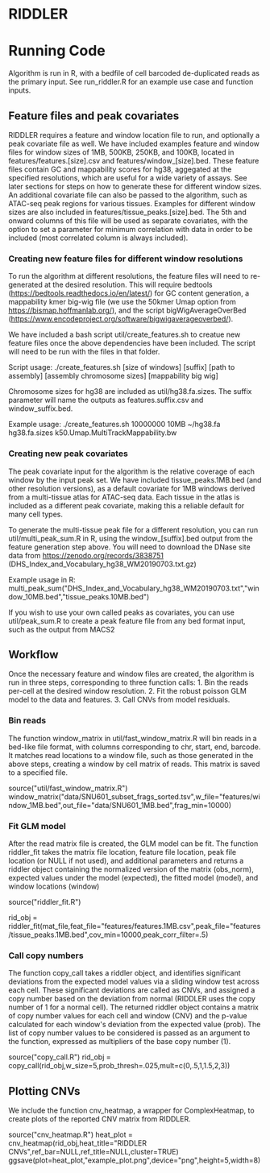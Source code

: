 # RIDDLER

# Running Code
Algorithm is run in R, with a bedfile of cell barcoded de-duplicated reads as the primary input.  See run_riddler.R for an example use case and function inputs.

## Feature files and peak covariates
RIDDLER requires a feature and window location file to run, and optionally a peak covariate file as well.  We have included examples feature and window files for window sizes of 1MB, 500KB, 250KB, and 100KB, located in features/features.[size].csv and features/window_[size].bed.  These feature files contain GC and mappability scores for hg38, aggegated at the specified resolutions, which are useful for a wide variety of assays.  See later sections for steps on how to generate these for different window sizes.
An additional covariate file can also be passed to the algorithm, such as ATAC-seq peak regions for various tissues.  Examples for different window sizes are also included in features/tissue_peaks.[size].bed. The 5th and onward columns of this file will be used as separate covariates, with the option to set a parameter for minimum correlation with data in order to be included (most correlated column is always included).

### Creating new feature files for different window resolutions
To run the algorithm at different resolutions, the feature files will need to re-generated at the desired resolution.  This will require bedtools (https://bedtools.readthedocs.io/en/latest/) for GC content generation, a mappability kmer big-wig file (we use the 50kmer Umap option from https://bismap.hoffmanlab.org/), and the script bigWigAverageOverBed (https://www.encodeproject.org/software/bigwigaverageoverbed/).

We have included a bash script util/create_features.sh to creatue new feature files once the above dependencies have been included.  The script will need to be run with the files in that folder.

Script usage:
./create_features.sh [size of windows] [suffix] [path to assembly] [assembly chromosome sizes] [mappability big wig]

Chromosome sizes for hg38 are included as util/hg38.fa.sizes.  The suffix parameter will name the outputs as features.suffix.csv and window_suffix.bed.

Example usage:
./create_features.sh 10000000 10MB ~/hg38.fa hg38.fa.sizes k50.Umap.MultiTrackMappability.bw

### Creating new peak covariates
The peak covariate input for the algorithm is the relative coverage of each window by the input peak set.  We have included tissue_peaks.1MB.bed (and other resolution versions), as a default covariate for 1MB windows derived from a multi-tissue atlas for ATAC-seq data.  Each tissue in the atlas is included as a different peak covariate, making this a reliable default for many cell types.

To generate the multi-tissue peak file for a different resolution, you can run util/multi_peak_sum.R in R, using the window_[suffix].bed output from the feature generation step above.  You will need to download the DNase site data from https://zenodo.org/records/3838751 (DHS_Index_and_Vocabulary_hg38_WM20190703.txt.gz)

Example usage in R:
multi_peak_sum("DHS_Index_and_Vocabulary_hg38_WM20190703.txt","window_10MB.bed","tissue_peaks.10MB.bed")

If you wish to use your own called peaks as covariates, you can use util/peak_sum.R to create a peak feature file from any bed format input, such as the output from MACS2

## Workflow
Once the necessary feature and window files are created, the algorithm is run in three steps, corresponding to three function calls: 1. Bin the reads per-cell at the desired window resolution. 2. Fit the robust poisson GLM model to the data and features. 3. Call CNVs from model residuals.

### Bin reads
The function window_matrix in util/fast_window_matrix.R will bin reads in a bed-like file format, with columns corresponding to chr, start, end, barcode. It matches read locations to a window file, such as those generated in the above steps, creating a window by cell matrix of reads.  This matrix is saved to a specified file.

source("util/fast_window_matrix.R")
window_matrix("data/SNU601_subset_frags_sorted.tsv",w_file="features/window_1MB.bed",out_file="data/SNU601_1MB.bed",frag_min=10000)

### Fit GLM model
After the read matrix file is created, the GLM model can be fit. The function riddler_fit takes the matrix file location, feature file location, peak file location (or NULL if not used), and additional parameters and returns a riddler object containing the normalized version of the matrix (obs_norm), expected values under the model (expected), the fitted model (model), and window locations (window)

source("riddler_fit.R")

rid_obj = riddler_fit(mat_file,feat_file="features/features.1MB.csv",peak_file="features/tissue_peaks.1MB.bed",cov_min=10000,peak_corr_filter=.5)

### Call copy numbers
The function copy_call takes a riddler object, and identifies significant deviations from the expected model values via a sliding window test across each cell. These significant deviations are called as CNVs, and assigned a copy number based on the deviation from normal (RIDDLER uses the copy number of 1 for a normal cell). The returned riddler object contains a matrix of copy number values for each cell and window (CNV) and the p-value calculated for each window's deviation from the expected value (prob).
The list of copy number values to be considered is passed as an argument to the function, expressed as multipliers of the base copy number (1).

source("copy_call.R")
rid_obj = copy_call(rid_obj,w_size=5,prob_thresh=.025,mult=c(0,.5,1,1.5,2,3))

## Plotting CNVs
We include the function cnv_heatmap, a wrapper for ComplexHeatmap, to create plots of the reported CNV matrix from RIDDLER. 

source("cnv_heatmap.R")
heat_plot = cnv_heatmap(rid_obj,heat_title="RIDDLER CNVs",ref_bar=NULL,ref_title=NULL,cluster=TRUE)
ggsave(plot=heat_plot,"example_plot.png",device="png",height=5,width=8)
